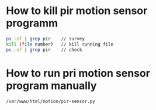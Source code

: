 # How to kill pir motion sensor programm
```bash
ps -ef | grep pir    // survey 
kill (file number)   // kill running file 
ps -ef | grep pir    // check  
```

# How to run pri motion sensor program manually
```bash
/var/www/html/motion/pir-sensor.py
```
